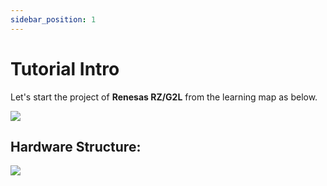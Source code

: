 ```yaml
---
sidebar_position: 1
---
```


# Tutorial Intro

Let's start the project of **Renesas RZ/G2L** from the learning map as below.

![](/img/learningMap.png)

## Hardware Structure:
![](/img/hardware.png)
